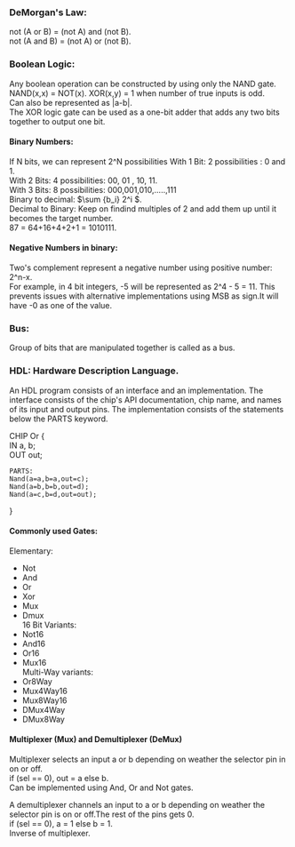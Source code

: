 ### DeMorgan's Law:   
not (A or B) = (not A) and (not B).   
not (A and B) = (not A) or (not B).  

### Boolean Logic:
Any boolean operation can be constructed by using only the NAND gate.      
NAND(x,x) = NOT(x). 
XOR(x,y) = 1 when number of true inputs is odd.    
Can also be represented as |a-b|.    
The XOR logic gate can be used as a one-bit adder that adds any two bits together to output one bit.   


#### Binary Numbers:    
If N bits, we can represent 2^N possibilities
With 1 Bit: 2 possibilities : 0 and 1.  
With 2 Bits: 4 possibilities: 00, 01 , 10, 11.  
With 3 Bits: 8 possibilities: 000,001,010,.....,111    
Binary to decimal:   $\sum {b_i} 2^i $.   
Decimal to Binary:  Keep on findind multiples of 2 and add them up until it becomes the target number.    
87 = 64+16+4+2+1 = 1010111.  

#### Negative Numbers in binary:
Two's complement represent a negative number using positive number: 2^n-x.   
For example, in 4 bit integers, -5 will be represented as 2^4 - 5 = 11.  This prevents issues with alternative implementations using MSB as sign.It will have -0 as one of the value.   



### Bus:
Group of bits that are manipulated together is called as a bus.
### HDL:  Hardware Description Language.    
An HDL program consists of an interface and an implementation. The interface consists of the chip's API documentation, chip name, and names of its input and output pins. The implementation consists of the statements below the PARTS keyword.    

  CHIP Or {  
    IN a, b;  
    OUT out;  
  
    PARTS:  
	Nand(a=a,b=a,out=c);  
	Nand(a=b,b=b,out=d);  
	Nand(a=c,b=d,out=out);  
} 
  
#### Commonly used Gates:   
Elementary:   
- Not
- And
- Or
- Xor
- Mux
- Dmux  
16 Bit Variants:   
- Not16
- And16
- Or16
- Mux16  
Multi-Way variants:  
- Or8Way
- Mux4Way16
- Mux8Way16
- DMux4Way
- DMux8Way

#### Multiplexer (Mux) and Demultiplexer (DeMux) 
Multiplexer selects an input a or b depending on weather the selector pin in on or off.   
if (sel == 0), out = a else b.   
Can be implemented using And, Or and Not gates.  
    
A demultiplexer channels an input to a or b depending on weather the selector pin is on or off.The rest of the pins gets 0.   
if (sel == 0), a = 1 else b = 1.    
Inverse of multiplexer.   

